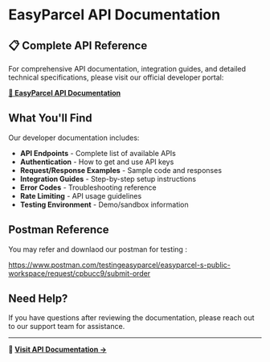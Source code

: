 # EasyParcel API Documentation

## 📋 Complete API Reference

For comprehensive API documentation, integration guides, and detailed technical specifications, please visit our official developer portal:

**[🔗 EasyParcel API Documentation](https://developers.easyparcel.com/?c=Singapore)**

## What You'll Find

Our developer documentation includes:

- **API Endpoints** - Complete list of available APIs
- **Authentication** - How to get and use API keys
- **Request/Response Examples** - Sample code and responses
- **Integration Guides** - Step-by-step setup instructions
- **Error Codes** - Troubleshooting reference
- **Rate Limiting** - API usage guidelines
- **Testing Environment** - Demo/sandbox information

## Postman Reference
You may refer and downlaod our postman for testing :

https://www.postman.com/testingeasyparcel/easyparcel-s-public-workspace/request/cpbucc9/submit-order


## Need Help?

If you have questions after reviewing the documentation, please reach out to our support team for assistance.

---

**📖 [Visit API Documentation →](https://developers.easyparcel.com/)**
